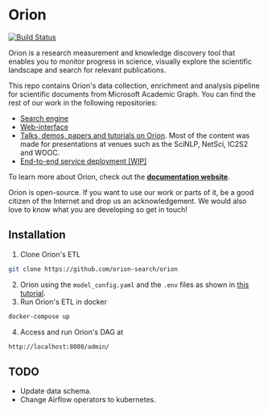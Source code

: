 # Orion
[![Build Status](https://travis-ci.org/orion-search/orion.svg?branch=dev)](https://travis-ci.org/kstathou/orion)

Orion is a research measurement and knowledge discovery tool that enables you to monitor progress in science, visually explore the scientific landscape and search for relevant publications.

This repo contains Orion's data collection, enrichment and analysis pipeline for scientific documents from Microsoft Academic Graph. You can find the rest of our work in the following repositories:
- [Search engine](https://github.com/orion-search/search-engine)
- [Web-interface](https://github.com/orion-search/orion-search.org)
- [Talks, demos, papers and tutorials on Orion](https://github.com/orion-search/tutorials). Most of the content was made for presentations at venues such as the SciNLP, NetSci, IC2S2 and WOOC.
- [End-to-end service deployment [WIP]](https://github.com/orion-search/universe)

To learn more about Orion, check out the **[documentation website](https://docs.orion-search.org/)**.  

Orion is open-source. If you want to use our work or parts of it, be a good citizen of the Internet and drop us an acknowledgement. We would also love to know what you are developing so get in touch! 

## Installation ##
1. Clone Orion's ETL 

``` bash
git clone https://github.com/orion-search/orion
```

2. Orion using the `model_config.yaml` and the `.env` files as shown in [this tutorial](https://docs.orion-search.org/docs/running_etl). 
3. Run Orion's ETL in docker

``` bash
docker-compose up
```
4. Access and run Orion's DAG at

``` bash
http://localhost:8080/admin/
```

## TODO ##
- Update data schema.
- Change Airflow operators to kubernetes.
